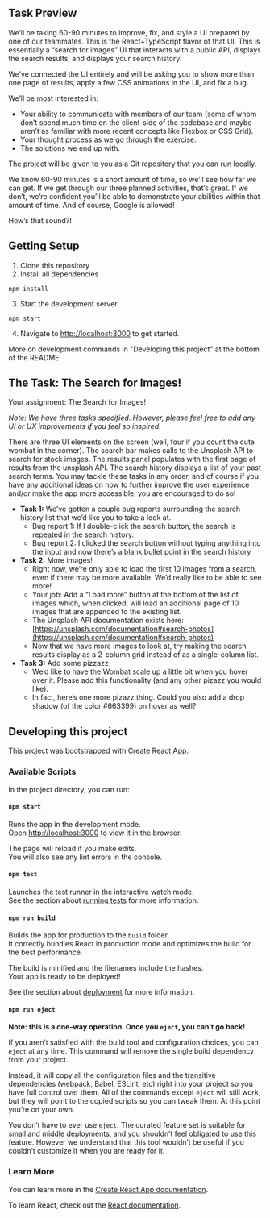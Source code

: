 ## Task Preview

We’ll be taking 60-90 minutes to improve, fix, and style a UI prepared by one of our teammates. This is the React+TypeScript flavor of that UI. This is essentially a “search for images” UI that interacts with a public API, displays the search results, and displays your search history.

We’ve connected the UI entirely and will be asking you to show more than one page of results, apply a few CSS animations in the UI, and fix a bug.

We’ll be most interested in:
* Your ability to communicate with members of our team (some of whom don’t spend much time on the client-side of the codebase and maybe aren’t as familiar with more recent concepts like Flexbox or CSS Grid).
* Your thought process as we go through the exercise.
* The solutions we end up with.

The project will be given to you as a Git repository that you can run locally.

We know 60-90 minutes is a short amount of time, so we’ll see how far we can get. If we get through our three planned activities, that’s great. If we don’t, we’re confident you’ll be able to demonstrate your abilities within that amount of time. And of course, Google is allowed!

How’s that sound?!

## Getting Setup

1. Clone this repository
2. Install all dependencies
```
npm install
```
3. Start the development server
```
npm start
```
4. Navigate to [http://localhost:3000](http://localhost:3000) to get started.

More on development commands in "Developing this project" at the bottom of the README.
## The Task: The Search for Images!
Your assignment: The Search for Images!

*Note: We have three tasks specified. However, please feel free to add any UI or UX improvements if you feel so inspired.*

There are three UI elements on the screen (well, four if you count the cute wombat in the corner). The search bar makes calls to the Unsplash API to search for stock images. The results panel populates with the first page of results from the unsplash API. The search history displays a list of your past search terms. You may tackle these tasks in any order, and of course if you have any additional ideas on how to further improve the user experience and/or make the app more accessible, you are encouraged to do so!

- **Task 1:** We’ve gotten a couple bug reports surrounding the search history list that we’d like you to take a look at.
    * Bug report 1: If I double-click the search button, the search is repeated in the search history.
    * Bug report 2: I clicked the search button without typing anything into the input and now there’s a blank bullet point in the search history
- **Task 2:** More images!
    * Right now, we’re only able to load the first 10 images from a search, even if there may be more available. We’d really like to be able to see more!
    * Your job: Add a “Load more” button at the bottom of the list of images which, when clicked, will load an additional page of 10 images that are appended to the existing list.
    * The Unsplash API documentation exists here: [https://unsplash.com/documentation#search-photos](https://unsplash.com/documentation#search-photos)
    * Now that we have more images to look at, try making the search results display as a 2-column grid instead of as a single-column list.
- **Task 3:** Add some pizzazz
    * We’d like to have the Wombat scale up a little bit when you hover over it. Please add this functionality (and any other pizazz you would like).
    * In fact, here’s one more pizazz thing. Could you also add a drop shadow (of the color #663399) on hover as well?
## Developing this project

This project was bootstrapped with [Create React App](https://github.com/facebook/create-react-app).
### Available Scripts

In the project directory, you can run:

#### `npm start`

Runs the app in the development mode.\
Open [http://localhost:3000](http://localhost:3000) to view it in the browser.

The page will reload if you make edits.\
You will also see any lint errors in the console.

#### `npm test`

Launches the test runner in the interactive watch mode.\
See the section about [running tests](https://facebook.github.io/create-react-app/docs/running-tests) for more information.

#### `npm run build`

Builds the app for production to the `build` folder.\
It correctly bundles React in production mode and optimizes the build for the best performance.

The build is minified and the filenames include the hashes.\
Your app is ready to be deployed!

See the section about [deployment](https://facebook.github.io/create-react-app/docs/deployment) for more information.

#### `npm run eject`

**Note: this is a one-way operation. Once you `eject`, you can’t go back!**

If you aren’t satisfied with the build tool and configuration choices, you can `eject` at any time. This command will remove the single build dependency from your project.

Instead, it will copy all the configuration files and the transitive dependencies (webpack, Babel, ESLint, etc) right into your project so you have full control over them. All of the commands except `eject` will still work, but they will point to the copied scripts so you can tweak them. At this point you’re on your own.

You don’t have to ever use `eject`. The curated feature set is suitable for small and middle deployments, and you shouldn’t feel obligated to use this feature. However we understand that this tool wouldn’t be useful if you couldn’t customize it when you are ready for it.

### Learn More

You can learn more in the [Create React App documentation](https://facebook.github.io/create-react-app/docs/getting-started).

To learn React, check out the [React documentation](https://reactjs.org/).
